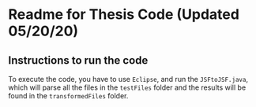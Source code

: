 # Readme for Thesis Code (Updated 05/20/20)
## Instructions to run the code
To execute the code, you have to use `Eclipse`, and run the `JSFtoJSF.java`, which will parse all the files in the `testFiles` folder and the results will be found in the `transformedFiles` folder.
